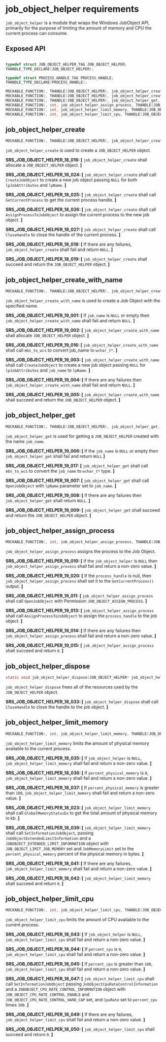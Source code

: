 # job_object_helper requirements

`job_object_helper` is a module that wraps the Windows JobObject API, primarily for the purpose of limiting the amount of memory and CPU the current process can consume.

## Exposed API
```c

typedef struct JOB_OBJECT_HELPER_TAG JOB_OBJECT_HELPER;
THANDLE_TYPE_DECLARE(JOB_OBJECT_HELPER);

typedef struct PROCESS_HANDLE_TAG PROCESS_HANDLE;
THANDLE_TYPE_DECLARE(PROCESS_HANDLE);

MOCKABLE_FUNCTION(, THANDLE(JOB_OBJECT_HELPER), job_object_helper_create);
MOCKABLE_FUNCTION(, THANDLE(JOB_OBJECT_HELPER), job_object_helper_create_with_name, const char*, job_name);
MOCKABLE_FUNCTION(, THANDLE(JOB_OBJECT_HELPER), job_object_helper_get, const char*, job_name);
MOCKABLE_FUNCTION(, int, job_object_helper_assign_process, THANDLE(JOB_OBJECT_HELPER), job_object_helper, THANDLE(PROCESS_HANDLE), process_hndl);
MOCKABLE_FUNCTION(, int, job_object_helper_limit_memory, THANDLE(JOB_OBJECT_HELPER), job_object_helper, uint32_t, percent_physical_memory);
MOCKABLE_FUNCTION(, int, job_object_helper_limit_cpu, THANDLE(JOB_OBJECT_HELPER), job_object_helper, uint32_t, percent_cpu);
```

## job_object_helper_create
```c
MOCKABLE_FUNCTION(, THANDLE(JOB_OBJECT_HELPER), job_object_helper_create);
```
`job_object_helper_create` is used to create a `JOB_OBJECT_HELPER` object.

**SRS_JOB_OBJECT_HELPER_18_016: [** `job_object_helper_create` shall allocate a `JOB_OBJECT_HELPER` object. **]**

**SRS_JOB_OBJECT_HELPER_18_024: [** `job_object_helper_create` shall call `CreateJobObject` to create a new job object passing `NULL` for both `lpJobAttributes` and `lpName`. **]**

**SRS_JOB_OBJECT_HELPER_18_025: [** `job_object_helper_create` shall call `GetCurrentProcess` to get the current process handle. **]**

**SRS_JOB_OBJECT_HELPER_18_026: [** `job_object_helper_create` shall call `AssignProcessToJobObject` to assign the current process to the new job object. **]**

**SRS_JOB_OBJECT_HELPER_18_027: [** `job_object_helper_create` shall call `CloseHandle` to close the handle of the current process. **]**

**SRS_JOB_OBJECT_HELPER_18_018: [** If there are any failures, `job_object_helper_create` shall fail and return `NULL`. **]**

**SRS_JOB_OBJECT_HELPER_18_019: [** `job_object_helper_create` shall succeed and return the `JOB_OBJECT_HELPER` object.  **]**


## job_object_helper_create_with_name
```c
MOCKABLE_FUNCTION(, THANDLE(JOB_OBJECT_HELPER), job_object_helper_create_with_name, const char*, job_name);
```
`job_object_helper_create_with_name` is used to create a Job Object with the specified name.

**SRS_JOB_OBJECT_HELPER_19_001: [** If `job_name` is `NULL` or empty then `job_object_helper_create_with_name` shall fail and return `NULL`. **]**

**SRS_JOB_OBJECT_HELPER_19_002: [** `job_object_helper_create_with_name` shall allocate `JOB_OBJECT_HELPER` object. **]**

**SRS_JOB_OBJECT_HELPER_19_016: [** `job_object_helper_create_with_name` shall call `mbs_to_wcs` to convert job_name to `wchar_t*`. **]**

**SRS_JOB_OBJECT_HELPER_19_003: [** `job_object_helper_create_with_name` shall call `CreateJobObject` to create a new job object passing `NULL` for `lpJobAttributes` and `job_name` to `lpName`. **]**

**SRS_JOB_OBJECT_HELPER_19_004: [** If there are any failures then `job_object_helper_create_with_name` shall fail and return `NULL`. **]**

**SRS_JOB_OBJECT_HELPER_19_005: [** `job_object_helper_create_with_name` shall succeed and return the `JOB_OBJECT_HELPER` object. **]**


## job_object_helper_get
```c
MOCKABLE_FUNCTION(, THANDLE(JOB_OBJECT_HELPER), job_object_helper_get, const char*, job_name);
```
`job_object_helper_get` is used for getting a `JOB_OBJECT_HELPER` created with the name `job_name`.

**SRS_JOB_OBJECT_HELPER_19_006: [** If the `job_name` is `NULL` or empty then `job_object_helper_get` shall fail and return `NULL` **]**

**SRS_JOB_OBJECT_HELPER_19_017: [** `job_object_helper_get` shall call `mbs_to_wcs` to convert the `job_name` to `wchar_t*` type. **]**

**SRS_JOB_OBJECT_HELPER_19_007: [** `job_object_helper_get` shall call `OpenJobObject` with `lpName` parameter set to `job_name`. **]**

**SRS_JOB_OBJECT_HELPER_19_008: [** If there are any failures then `job_object_helper_get` shall return `NULL`. **]**

**SRS_JOB_OBJECT_HELPER_19_009: [** `job_object_helper_get` shall succeed and return the `JOB_OBJECT_HELPER` object. **]**


## job_object_helper_assign_process
```c
MOCKABLE_FUNCTION(, int, job_object_helper_assign_process, THANDLE(JOB_OBJECT_HELPER), job_object_helper, THANDLE(PROCESS_HANDLE), process_handle);
```
`job_object_helper_assign_process` assigns the process to the Job Object.

**SRS_JOB_OBJECT_HELPER_19_010: [** If the `job_object_helper` is `NULL` then `job_object_helper_assign_process` shall fail and return a non-zero value. **]**

**SRS_JOB_OBJECT_HELPER_19_020: [** If the `process_handle` is null, then `job_object_helper_assign_process` shall set it to the `GetCurrentProcess()` output. **]**

**SRS_JOB_OBJECT_HELPER_19_011: [** `job_object_helper_assign_process` shall call `OpenJobObject` with Permission `JOB_OBJECT_ASSIGN_PROCESS`. **]**

**SRS_JOB_OBJECT_HELPER_19_013: [** `job_object_helper_assign_process` shall call `AssignProcessToJobObject` to assign the `process_handle` to the job object. **]**

**SRS_JOB_OBJECT_HELPER_19_014: [** If there are any failures then `job_object_helper_assign_process` shall fail and return a non-zero value. **]**

**SRS_JOB_OBJECT_HELPER_19_015: [** `job_object_helper_assign_process` shall succeed and return `0`. **]**


## job_object_helper_dispose
```c
static void job_object_helper_dispose(JOB_OBJECT_HELPER* job_object_helper);
```
`job_object_helper_dispose` frees all of the resources used by the `JOB_OBJECT_HELPER` object.

**SRS_JOB_OBJECT_HELPER_18_033: [** `job_object_helper_dispose` shall call `CloseHandle` to close the handle to the job object. **]**


## job_object_helper_limit_memory
```c
MOCKABLE_FUNCTION(, int, job_object_helper_limit_memory, THANDLE(JOB_OBJECT_HELPER), job_object_helper, uint32_t, percent_physical_memory);
```
`job_object_helper_limit_memory` limits the amount of physical memory available to the current process.

**SRS_JOB_OBJECT_HELPER_18_035: [** If `job_object_helper` is `NULL`, `job_object_helper_limit_memory` shall fail and return a non-zero value. **]**

**SRS_JOB_OBJECT_HELPER_18_036: [** If `percent_physical_memory` is `0`, `job_object_helper_limit_memory` shall fail and return a non-zero value. **]**

**SRS_JOB_OBJECT_HELPER_18_037: [** If `percent_physical_memory` is greater than `100`, `job_object_helper_limit_memory` shall fail and return a non-zero value. **]**

**SRS_JOB_OBJECT_HELPER_18_023: [** `job_object_helper_limit_memory` shall call `GlobalMemoryStatusEx` to get the total amount of physical memory in kb. **]**

**SRS_JOB_OBJECT_HELPER_18_039: [** `job_object_helper_limit_memory` shall call `SetInformationJobObject`, passing `JobObjectExtendedLimitInformation` and a `JOBOBJECT_EXTENDED_LIMIT_INFORMATION` object with `JOB_OBJECT_LIMIT_JOB_MEMORY` set and `JobMemoryLimit` set to the `percent_physical_memory` percent of the physical memory in bytes. **]**

**SRS_JOB_OBJECT_HELPER_18_041: [** If there are any failures, `job_object_helper_limit_memory` shall fail and return a non-zero value. **]**

**SRS_JOB_OBJECT_HELPER_18_042: [** `job_object_helper_limit_memory` shall succeed and return `0`. **]**


## job_object_helper_limit_cpu
```c
MOCKABLE_FUNCTION(, int, job_object_helper_limit_cpu, THANDLE(JOB_OBJECT_HELPER), job_object_helper, uint32_t, percent_cpu);
```
`job_object_helper_limit_cpu` limits the amount of CPU available to the current process.

**SRS_JOB_OBJECT_HELPER_18_043: [** If `job_object_helper` is `NULL`, `job_object_helper_limit_cpu` shall fail and return a non-zero value. **]**

**SRS_JOB_OBJECT_HELPER_18_044: [** If `percent_cpu` is  `0`, `job_object_helper_limit_cpu` shall fail and return a non-zero value. **]**

**SRS_JOB_OBJECT_HELPER_18_045: [** If `percent_cpu` is greater than `100`, `job_object_helper_limit_cpu` shall fail and return a non-zero value. **]**

**SRS_JOB_OBJECT_HELPER_18_047: [** `job_object_helper_limit_cpu` shall call `SetInformationJobObject` passing `JobObjectCpuRateControlInformation` and a `JOBOBJECT_CPU_RATE_CONTROL_INFORMATION` object with `JOB_OBJECT_CPU_RATE_CONTROL_ENABLE` and `JOB_OBJECT_CPU_RATE_CONTROL_HARD_CAP` set, and `CpuRate` set to `percent_cpu` times `100`. **]**

**SRS_JOB_OBJECT_HELPER_18_049: [** If there are any failures, `job_object_helper_limit_cpu` shall fail and return a non-zero value. **]**

**SRS_JOB_OBJECT_HELPER_18_050: [** `job_object_helper_limit_cpu` shall succeed and return `0`. **]**
